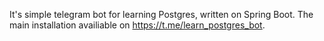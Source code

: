 It's simple telegram bot for learning Postgres, written on Spring Boot. The main installation availiable on https://t.me/learn_postgres_bot.
